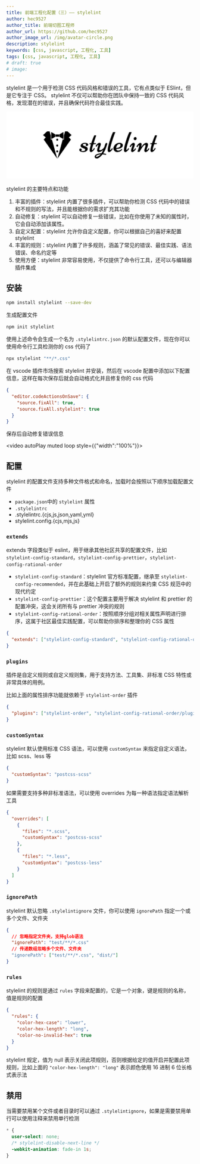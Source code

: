 ```yaml
---
title: 前端工程化配置（三）—— stylelint
author: hec9527
author_title: 前端切图工程师
author_url: https://github.com/hec9527
author_image_url: /img/avatar-circle.png
description: stylelint
keywords: [css, javascript, 工程化, 工具]
tags: [css, javascript, 工程化, 工具]
# draft: true
# image:
---
```


stylelint 是一个用于检测 CSS 代码风格和错误的工具，它有点类似于 ESlint，但是它专注于 CSS。 stylelint 不仅可以帮助你在团队中保持一致的 CSS 代码风格，发现潜在的错误，并且确保代码符合最佳实践。

![](img/2023-10-13-前端工程化_stylelint/stylelint.jpg)

<!-- truncate -->

stylelint 的主要特点和功能

1. 丰富的插件：stylelint 内置了很多插件，可以帮助你检测 CSS 代码中的错误和不规则的写法，并且能根据你的需求扩充其功能
2. 自动修复：stylelint 可以自动修复一些错误，比如在你使用了未知的属性时，它会自动添加该属性。
3. 自定义配置：stylelint 允许你自定义配置，你可以根据自己的喜好来配置 stylelint
4. 丰富的规则：stylelint 内置了许多规则，涵盖了常见的错误、最佳实践、语法错误、命名约定等
5. 使用方便：stylelint 非常容易使用，不仅提供了命令行工具，还可以与编辑器插件集成

## 安装

```bash
npm install stylelint --save-dev
```

生成配置文件

```bash
npm init stylelint
```

使用上述命令会生成一个名为 `.stylelintrc.json` 的默认配置文件，现在你可以使用命令行工具检测你的 css 代码了

```bash
npx stylelint "**/*.css"
```

在 vscode 插件市场搜索 stylelint 并安装，然后在 vscode 配置中添加以下配置信息，这样在每次保存后就会自动格式化并且修复你的 css 代码

```json
{
  "editor.codeActionsOnSave": {
    "source.fixAll": true,
    "source.fixAll.stylelint": true
  }
}
```

保存后自动修复错误信息

<video autoPlay muted loop style={{"width":"100%"}}>

  <source src="/video/stylelint_auto_fix.mp4" type="video/mp4" />
</video>

## 配置

stylelint 的配置文件支持多种文件格式和命名，加载时会按照以下顺序加载配置文件

- `package.json`中的 `stylelint` 属性
- `.stylelintrc`
- .stylelintrc.{cjs,js,json,yaml,yml}
- stylelint.config.{cjs,mjs,js}

### `extends`

extends 字段类似于 eslint，用于继承其他社区共享的配置文件，比如 `stylelint-config-standard`，`stylelint-config-prettier`，`stylelint-config-rational-order`

- `stylelint-config-standard`：stylelint 官方标准配置，继承至 `stylelint-config-recommended`，并在此基础上开启了额外的规则来约束 CSS 规范中的现代约定
- `stylelint-config-prettier`：这个配置主要用于解决 stylelint 和 prettier 的配置冲突，这会关闭所有与 prettier 冲突的规则
- `stylelint-config-rational-order`：按照顺序分组对相关属性声明进行排序，这属于社区最佳实践配置，可以帮助你排序和整理你的 CSS 属性

```json
{
  "extends": ["stylelint-config-standard", "stylelint-config-rational-order", "stylelint-config-prettier"]
}
```

### `plugins`

插件是自定义规则或自定义规则集，用于支持方法、工具集、非标准 CSS 特性或非常具体的用例。

比如上面的属性排序功能就依赖于 `stylelint-order` 插件

```json
{
  "plugins": ["stylelint-order", "stylelint-config-rational-order/plugin"]
}
```

### `customSyntax`

stylelint 默认使用标准 CSS 语法，可以使用 `customSyntax` 来指定自定义语法，比如 scss、less 等

```json
{
  "customSyntax": "postcss-scss"
}
```

如果需要支持多种非标准语法，可以使用 overrides 为每一种语法指定语法解析工具

```json
{
  "overrides": [
    {
      "files": "*.scss",
      "customSyntax": "postcss-scss"
    },
    {
      "files": "*.less",
      "customSyntax": "postcss-less"
    }
  ]
}
```

### `ignorePath`

stylelint 默认忽略 `.stylelintignore` 文件，你可以使用 `ignorePath` 指定一个或多个文件、文件夹

```json
{
  // 忽略指定文件夹，支持glob语法
  "ignorePath": "test/**/*.css"
  // 传递数组忽略多个文件、文件夹
  "ignorePath": ["test/**/*.css", "dist/"]
}
```

### `rules`

stylelint 的规则是通过 `rules` 字段来配置的，它是一个对象，键是规则的名称，值是规则的配置

```json
{
  "rules": {
    "color-hex-case": "lower",
    "color-hex-length": "long",
    "color-no-invalid-hex": true
  }
}
```

stylelint 规定，值为 null 表示关闭此项规则，否则根据给定的值开启并配置此项规则，比如上面的 `"color-hex-length": "long"` 表示颜色使用 16 进制 6 位长格式表示法

## 禁用

当需要禁用某个文件或者目录时可以通过 `.stylelintignore`，如果是需要禁用单行可以使用注释来禁用单行检测

```css
* {
  user-select: none;
  /* stylelint-disable-next-line */
  -webkit-animation: fade-in 1s;
}
```
